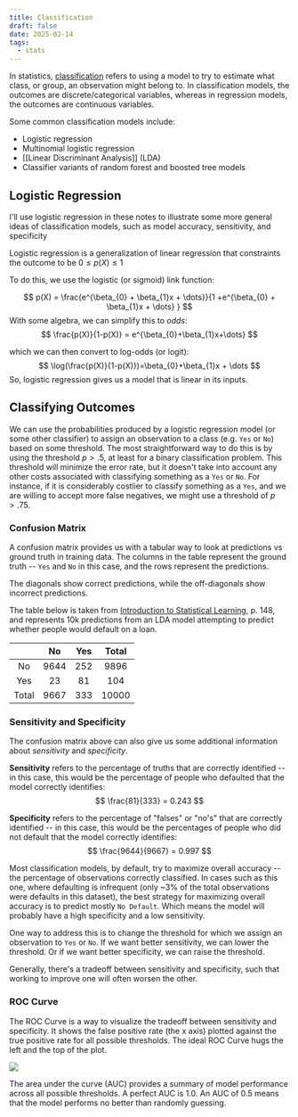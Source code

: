 ```yaml
---
title: Classification
draft: false
date: 2025-02-14
tags:
  - stats
---
```

In statistics, [classification](https://en.wikipedia.org/wiki/Statistical_classification) refers to using a model to try to estimate what class, or group, an observation might belong to. In classification models, the outcomes are discrete/categorical variables, whereas in regression models, the outcomes are continuous variables.

Some common classification models include:
- Logistic regression
- Multinomial logistic regression
- [[Linear Discriminant Analysis]] (LDA)
- Classifier variants of random forest and boosted tree models
## Logistic Regression

I'll use logistic regression in these notes to illustrate some more general ideas of classification models, such as model accuracy, sensitivity, and specificity

Logistic regression is a generalization of linear regression that constraints the outcome to be  $0 \leq p(X) \leq 1$

To do this, we use the logistic (or sigmoid) link function:


$$
p(X) = \frac{e^{\beta_{0} + \beta_{1}x + \dots}}{1 +e^{\beta_{0} + \beta_{1}x + \dots} }
$$
With some algebra, we can simplify this to *odds*:
$$
\frac{p(X)}{1-p(X)} = e^{\beta_{0}+\beta_{1}x+\dots}
$$

which we can then convert to log-odds (or logit):
$$
\log(\frac{p(X)}{1-p(X)})=\beta_{0}+\beta_{1}x + \dots
$$
So, logistic regression gives us a model that is linear in its inputs.

## Classifying Outcomes

We can use the probabilities produced by a logistic regression model (or some other classifier) to assign an observation to a class (e.g. `Yes` or `No`) based on some threshold. The most straightforward way to do this is by using the threshold $p > .5$, at least for a binary classification problem. This threshold will minimize the error rate, but it doesn't take into account any other costs associated with classifying something as a `Yes` or `No`. For instance, if it is considerably costlier to classify something as a `Yes`, and we are willing to accept more false negatives, we might use a threshold of $p > .75$.

### Confusion Matrix

A confusion matrix provides us with a tabular way to look at predictions vs ground truth in training data. The columns in the table represent the ground truth -- `Yes` and `No` in this case, and the rows represent the predictions.

The diagonals show correct predictions, while the off-diagonals show incorrect predictions.

The table below is taken from [Introduction to Statistical Learning](https://www.statlearning.com/), p. 148, and represents 10k predictions from an LDA model attempting to predict whether people would default on a loan.

|       |  No  | Yes | Total |
| :---: | :--: | :-: | :---: |
|  No   | 9644 | 252 | 9896  |
|  Yes  |  23  | 81  |  104  |
| Total | 9667 | 333 | 10000 |


### Sensitivity and Specificity

The confusion matrix above can also give us some additional information about *sensitivity* and *specificity*.

**Sensitivity** refers to the percentage of truths that are correctly identified -- in this case, this would be the percentage of people who defaulted that the model correctly identifies:
$$
\frac{81}{333} = 0.243
$$

**Specificity** refers to the percentage of "falses" or "no's" that are correctly identified -- in this case, this would be the percentages of people who did not default that the model correctly identifies:
$$
\frac{9644}{9667} = 0.997
$$

Most classification models, by default, try to maximize overall accuracy -- the percentage of observations correctly classified. In cases such as this one, where defaulting is infrequent (only ~3% of the total observations were defaults in this dataset), the best strategy for maximizing overall accuracy is to predict mostly `No Default`. Which means the model will probably have a high specificity and a low sensitivity.

One way to address this is to change the threshold for which we assign an observation to `Yes` or `No`. If we want better sensitivity, we can lower the threshold. Or if we want better specificity, we can raise the threshold.

Generally, there's a tradeoff between sensitivity and specificity, such that working to improve one will often worsen the other. 
### ROC Curve

The ROC Curve is a way to visualize the tradeoff between sensitivity and specificity. It shows the false positive rate (the x axis) plotted against the true positive rate for all possible thresholds. The ideal ROC Curve hugs the left and the top of the plot.

![](https://commons.wikimedia.org/wiki/File:Roc_curve.svg#/media/File:Roc_curve.svg)

The area under the curve (AUC) provides a summary of model performance across all possible thresholds. A perfect AUC is 1.0. An AUC of 0.5 means that the model performs no better than randomly guessing.